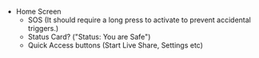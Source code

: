 - Home Screen
  - SOS (It should require a long press to activate to prevent accidental triggers.)
  - Status Card? ("Status: You are Safe")
  - Quick Access buttons (Start Live Share, Settings etc)
  
